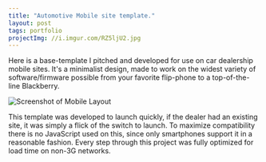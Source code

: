 ```yaml
---
title: "Automotive Mobile site template."
layout: post
tags: portfolio
projectImg: //i.imgur.com/RZ5ljU2.jpg
---
```


Here is a base-template I pitched and developed for use on car dealership mobile sites. It's a
minimalist design, made to work on the widest variety of software/firmware
possible from your favorite flip-phone to a top-of-the-line Blackberry.<!--more-->

![Screenshot of Mobile Layout](//i.imgur.com/RZ5ljU2.jpg)

This template was developed to launch quickly, if the dealer had an
existing site, it was simply a flick of the switch to launch. To maximize
compatibility there is no JavaScript used on this, since only
smartphones support it in a reasonable fashion. Every step through this project was fully optimized
for load time on non-3G networks.
